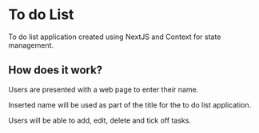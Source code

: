 # To do List

To do list application created using NextJS and Context for state management.

## How does it work?

Users are presented with a web page to enter their name.

Inserted name will be used as part of the title for the to do list application.

Users will be able to add, edit, delete and tick off tasks.
